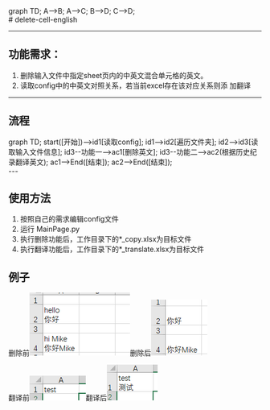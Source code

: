 <script src="mermaid.min.js"></script>
<script>mermaid.initialize({startOnLoad:true});</script>

<div class="mermaid">
graph TD;
    A-->B;
    A-->C;
    B-->D;
    C-->D;
</div>
# delete-cell-english

---
## 功能需求：
1.   删除输入文件中指定sheet页内的中英文混合单元格的英文。
2.   读取config中的中英文对照关系，若当前excel存在该对应关系则添
加翻译

---
## 流程
<div class="mermaid">
graph TD;
  start([开始])-->id1[读取config];
  id1-->id2[遍历文件夹];
  id2-->id3[读取输入文件信息];
  id3--功能一-->ac1[删除英文];
  id3--功能二-->ac2(根据历史纪录翻译英文);
  ac1-->End([结束]);
  ac2-->End([结束]);
</div>
---

## 使用方法

1. 按照自己的需求编辑config文件
2. 运行 MainPage.py 
3. 执行删除功能后，工作目录下的*_copy.xlsx为目标文件
4. 执行翻译功能后，工作目录下的*_translate.xlsx为目标文件

## 例子

删除前![](example/delete.png)删除后![](example/delete_copy.png)



翻译前![](example/translate.png)翻译后![](example/translate_translate.png)



